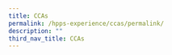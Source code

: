 ```yaml
---
title: CCAs
permalink: /hpps-experience/ccas/permalink/
description: ""
third_nav_title: CCAs
---
```

